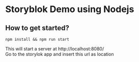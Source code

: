 # Storyblok Demo using Nodejs

## How to get started?
```
npm install && npm run start
```

This will start a server at http://localhost:8080/  
Go to the storylok app and insert this url as location
